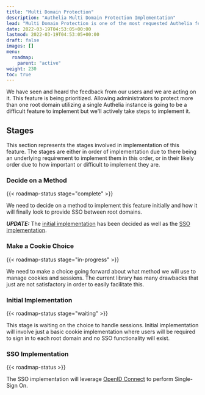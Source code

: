 ```yaml
---
title: "Multi Domain Protection"
description: "Authelia Multi Domain Protection Implementation"
lead: "Multi Domain Protection is one of the most requested Authelia features."
date: 2022-03-19T04:53:05+00:00
lastmod: 2022-03-19T04:53:05+00:00
draft: false
images: []
menu:
  roadmap:
    parent: "active"
weight: 230
toc: true
---
```


We have seen and heard the feedback from our users and we are acting on it. This feature is being prioritized. Allowing
administrators to protect more than one root domain utilizing a single Authelia instance is going to be a difficult
feature to implement but we'll actively take steps to implement it.

## Stages

This section represents the stages involved in implementation of this feature. The stages are either in order of
implementation due to there being an underlying requirement to implement them in this order, or in their likely order
due to how important or difficult to implement they are.

### Decide on a Method

{{< roadmap-status stage="complete" >}}

We need to decide on a method to implement this feature initially and how it will finally look to provide SSO between
root domains.

_**UPDATE:**_ The [initial implementation](#initial-implementation) has been decided as well as the
[SSO implementation](#sso-implementation).

### Make a Cookie Choice

{{< roadmap-status stage="in-progress" >}}

We need to make a choice going forward about what method we will use to manage cookies and sessions. The current library
has many drawbacks that just are not satisfactory in order to easily facilitate this.

### Initial Implementation

{{< roadmap-status stage="waiting" >}}

This stage is waiting on the choice to handle sessions. Initial implementation will involve just a basic cookie
implementation where users will be required to sign in to each root domain and no SSO functionality will exist.

### SSO Implementation

{{< roadmap-status >}}

The SSO implementation will leverage [OpenID Connect](openid-connect.md) to perform Single-Sign On.
